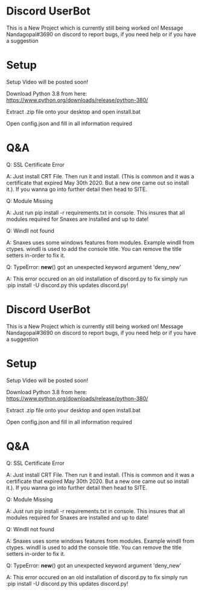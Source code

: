 # Discord UserBot
This is a New Project which is currently still being worked on!
Message Nandagopal#3690 on discord to report bugs, if you need help or if you have a suggestion

# Setup
Setup Video will be posted soon!

Download Python 3.8 from here: https://www.python.org/downloads/release/python-380/

Extract .zip file onto your desktop and open install.bat

Open config.json and fill in all information required


# Q&A
Q: SSL Certificate Error

A: Just install CRT File. Then run it and install. (This is common and it was a certificate that expired May 30th 2020. But a new one came out so install it.). If you wanna go into further detail then head to SITE.

Q: Module Missing

A: Just run pip install -r requirements.txt in console. This insures that all modules required for Snaxes are installed and up to date!

Q: Windll not found

A: Snaxes uses some windows features from modules. Example windll from ctypes. windll is used to add the console title. You can remove the title setters in-order to fix it.

Q: TypeError: __new__() got an unexpected keyword argument 'deny_new'

A: This error occured on an old installation of discord.py to fix simply run :pip install -U discord.py this updates discord.py!
# Discord UserBot
This is a New Project which is currently still being worked on!
Message Nandagopal#3690 on discord to report bugs, if you need help or if you have a suggestion

# Setup
Setup Video will be posted soon!

Download Python 3.8 from here: https://www.python.org/downloads/release/python-380/

Extract .zip file onto your desktop and open install.bat

Open config.json and fill in all information required


# Q&A
Q: SSL Certificate Error

A: Just install CRT File. Then run it and install. (This is common and it was a certificate that expired May 30th 2020. But a new one came out so install it.). If you wanna go into further detail then head to SITE.

Q: Module Missing

A: Just run pip install -r requirements.txt in console. This insures that all modules required for Snaxes are installed and up to date!

Q: Windll not found

A: Snaxes uses some windows features from modules. Example windll from ctypes. windll is used to add the console title. You can remove the title setters in-order to fix it.

Q: TypeError: __new__() got an unexpected keyword argument 'deny_new'

A: This error occured on an old installation of discord.py to fix simply run :pip install -U discord.py this updates discord.py!
